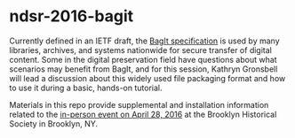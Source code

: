 # ndsr-2016-bagit
Currently defined in an IETF draft, the [BagIt specification](https://github.com/LibraryOfCongress/bagit-java) is used by many libraries, archives, and systems nationwide for secure transfer of digital content. Some in the digital preservation field have questions about what scenarios may benefit from BagIt, and for this session, Kathryn Gronsbell will lead a discussion about this widely used file packaging format and how to use it during a basic, hands-on tutorial. 

Materials in this repo provide supplemental and installation information related to the [in-person event on April 28, 2016](http://ndsr.nycdigital.org/ndsrsymposium/) at the Brooklyn Historical Society in Brooklyn, NY. 
